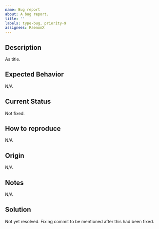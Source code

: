 ```yaml
---
name: Bug report
about: A bug report.
title: ''
labels: type-bug, priority-9
assignees: RaenonX
---
```


## Description
As title.

## Expected Behavior
N/A

## Current Status
Not fixed.

## How to reproduce
N/A

## Origin
N/A

## Notes
N/A

## Solution
Not yet resolved. Fixing commit to be mentioned after this had been fixed.
